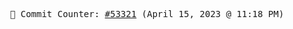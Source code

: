 <p align="center">
    <samp>
        📮 Commit Counter: <a href="https://github.com/Javascript-void0/Javascript-void0/commits/main">#53321</a> (April 15, 2023 @ 11:18 PM)
    </samp>
</p>